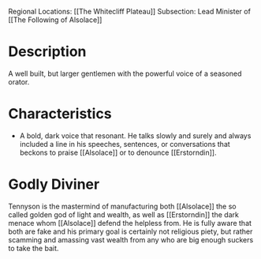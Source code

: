 Regional Locations: [[The Whitecliff Plateau]]
Subsection: Lead Minister of [[The Following of Alsolace]]
# Description
A well built, but larger gentlemen with the powerful voice of a seasoned orator. 
# Characteristics
- A bold, dark voice that resonant. He talks slowly and surely and always included a line in his speeches, sentences, or conversations that beckons to praise [[Alsolace]] or to denounce [[Erstorndin]]. 
# Godly Diviner
Tennyson is the mastermind of manufacturing both [[Alsolace]] the so called golden god of light and wealth, as well as [[Erstorndin]] the dark menace whom [[Alsolace]] defend the helpless from. He is fully aware that both are fake and his primary goal is certainly not religious piety, but rather scamming and amassing vast wealth from any who are big enough suckers to take the bait. 